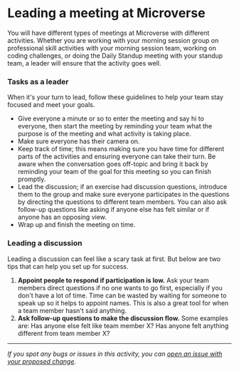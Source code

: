 # Leading a meeting at Microverse

You will have different types of meetings at Microverse with different activities. Whether you are working with your morning session group on professional skill activities with your morning session team, working on coding challenges, or doing the Daily Standup meeting with your standup team, a leader will ensure that the activity goes well.

### Tasks as a leader

When it's your turn to lead, follow these guidelines to help your team stay focused and meet your goals.

- Give everyone a minute or so to enter the meeting and say hi to everyone, then start the meeting by reminding your team what the purpose is of the meeting and what activity is taking place.
- Make sure everyone has their camera on.
- Keep track of time; this means making sure you have time for different parts of the activities and ensuring everyone can take their turn. Be aware when the conversation goes off-topic and bring it back by reminding your team of the goal for this meeting so you can finish promptly.
- Lead the discussion; if an exercise had discussion questions, introduce them to the group and make sure everyone participates in the questions by directing the questions to different team members. You can also ask follow-up questions like asking if anyone else has felt similar or if anyone has an opposing view.
- Wrap up and finish the meeting on time.

### Leading a discussion

Leading a discussion can feel like a scary task at first. But below are two tips that can help you set up for success.

1. **Appoint people to respond if participation is low.** Ask your team members direct questions if no one wants to go first, especially if you don't have a lot of time. Time can be wasted by waiting for someone to speak up so it helps to appoint names. This is also a great tool for when a team member hasn't said anything.
2. **Ask follow-up questions to make the discussion flow.** Some examples are: Has anyone else felt like team member X? Has anyone felt anything different from team member X?

------

_If you spot any bugs or issues in this activity, you can [open an issue with your proposed change](https://github.com/microverseinc/curriculum-transversal-skills/blob/main/git-github/articles/open_issue.md)._
